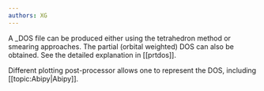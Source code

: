 ```yaml
---
authors: XG
---
```

A _DOS file can be produced either using the tetrahedron method or smearing
approaches. The partial (orbital weighted) DOS can also be obtained. See the
detailed explanation in [[prtdos]].

Different plotting post-processor allows one to represent the DOS, including
[[topic:Abipy|Abipy]].

